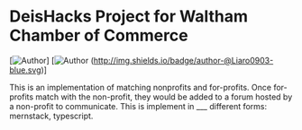 # DeisHacks Project for Waltham Chamber of Commerce

[![Author](http://img.shields.io/badge/author-@KellyZhangL-blue.svg)] [![Author](http://img.shields.io/badge/author-@chauchloe5-blue.svg) (http://img.shields.io/badge/author-@Liaro0903-blue.svg)]

This is an implementation of matching nonprofits and for-profits. Once for-profits match with the non-profit, they would be added to a forum hosted by a non-profit to communicate. This is implement in ___ different forms: mernstack, typescript. 
